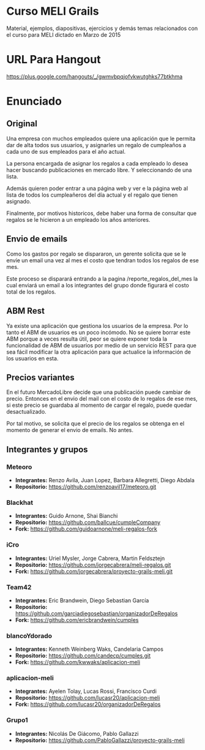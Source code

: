 # Curso MELI Grails

Material, ejemplos, diapositivas, ejercicios y demás temas relacionados con el curso para MELI dictado en Marzo de 2015

# URL Para Hangout
https://plus.google.com/hangouts/_/gwmvbpqjofvkwutghks77btkhma

# Enunciado
## Original

Una empresa con muchos empleados quiere una aplicación que le permita dar de alta todos sus usuarios, y asignarles un regalo de cumpleaños a cada uno de sus empleados para el año actual.

La persona encargada de asignar los regalos a cada empleado lo desea hacer buscando publicaciones en mercado libre. Y seleccionando de una lista.

Además quieren poder entrar a una página web y ver e la página web al lista de todos los cumpleañeros del día actual y el regalo que tienen asignado.

Finalmente, por motivos historicos, debe haber una forma de consultar que regalos se le hicieron a un empleado los años anteriores.

## Envio de emails

Como los gastos por regalo se dispararon, un gerente solicita que se le envíe un email una vez al mes el costo que tendran todos los regalos de ese mes.

Este proceso se disparará entrando a la pagina /reporte_regalos_del_mes la cual enviará un email a los integrantes del grupo donde figurará el costo total de los regalos.

## ABM Rest

Ya existe una aplicación que gestiona los usuarios de la empresa. Por lo tanto el ABM de usuarios es un poco incómodo. No se quiere borrar este ABM porque a veces resulta útil, peor se quiere exponer toda la funcionalidad de ABM de usuarios por medio de un servicio REST para que sea fácil modificar la otra aplicación para que actualice la información de los usuarios en esta.

## Precios variantes

En el futuro MercadoLibre decide que una publicación puede cambiar de precio. Entonces en el envio del mail con el costo de lo regalos de ese mes, si este precio se guardaba al momento de cargar el regalo, puede quedar desactualizado.

Por tal motivo, se solicita que el precio de los regalos se obtenga en el momento de generar el envio de emails. No antes.

## Integrantes y grupos

### Meteoro 
* **Integrantes:**  Renzo Avila, Juan Lopez, Barbara Allegretti, Diego Abdala
* **Repositorio:** https://github.com/renzoavil17/meteoro.git

### Blackhat 
* **Integrantes:**  Guido Arnone, Shai Bianchi
* **Repositorio:** https://github.com/ballcue/cumpleCompany
* **Fork:** https://github.com/guidoarnone/meli-regalos-fork

### iCro 
* **Integrantes:**  Uriel Mysler, Jorge Cabrera, Martin Feldsztejn
* **Repositorio:** https://github.com/jorgecabrera/meli-regalos.git
* **Fork:** https://github.com/jorgecabrera/proyecto-grails-meli.git

### Team42 
* **Integrantes:**  Eric Brandwein, Diego Sebastian García
* **Repositorio:** https://github.com/garciadiegosebastian/organizadorDeRegalos
* **Fork:** https://github.com/ericbrandwein/cumples

### blancoYdorado 
* **Integrantes:**  Kenneth Weinberg Waks, Candelaria Campos
* **Repositorio:** https://github.com/candecp/cumples.git
* **Fork:** https://github.com/kwwaks/aplicacion-meli

### aplicacion-meli
* **Integrantes:**  Ayelen Tolay, Lucas Rossi, Francisco Curdi
* **Repositorio:** https://github.com/lucasr20/aplicacion-meli
* **Fork:** https://github.com/lucasr20/organizadorDeRegalos

### Grupo1
* **Integrantes:**  Nicolás De Giácomo, Pablo Gallazzi
* **Repositorio:** https://github.com/PabloGallazzi/proyecto-grails-meli
